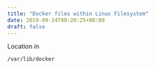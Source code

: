 ```yaml
---
title: "Docker files within Linux Filesystem"
date: 2019-09-24T00:20:25+08:00
draft: false
---
```


Location in
```
/var/lib/docker
```
